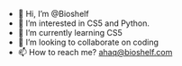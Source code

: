 - 👋 Hi, I’m @Bioshelf
- 👀 I’m interested in CS5 and Python.
- 🌱 I’m currently learning CS5
- 💞️ I’m looking to collaborate on coding
- 📫 How to reach me? ahaq@bioshelf.com

<!---
Bioshelf/Bioshelf is a ✨ special ✨ repository because its `README.md` (this file) appears on your GitHub profile.
You can click the Preview link to take a look at your changes.
--->
